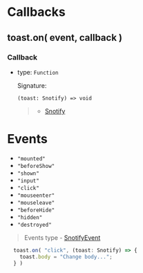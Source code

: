 # Callbacks

## toast.on( event, callback )


### Callback

- type: `Function`

  Signature:

  ```
  (toast: Snotify) => void
  ```
  
  > * [Snotify](interfaces.md#snotify)
  
# Events

 - `"mounted"`
 - `"beforeShow"`
 - `"shown"`
 - `"input"`
 - `"click"`
 - `"mouseenter"`
 - `"mouseleave"`
 - `"beforeHide"`
 - `"hidden"`
 - `"destroyed"`
 
 > Events type - [SnotifyEvent](types#snotifyevent) 
 
  ```js
    toast.on( "click", (toast: Snotify) => {
      toast.body = "Change body...";
    } )
  ```
